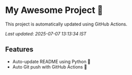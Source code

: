 # My Awesome Project 🚀

This project is automatically updated using GitHub Actions.

_Last updated: 2025-07-07 13:13:34 IST_

## Features
- Auto-update README using Python 🐍
- Auto Git push with GitHub Actions 🤖
